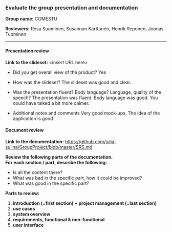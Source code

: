 ### Evaluate the group presentation and documentation

**Group name:** COMESTU

**Reviewers:** Rosa Suominen, Susannan Karttunen, Henrik Reponen, Joonas Tuominen

---
#### Presentation review

**Link to the slideset:** \<insert URL here\>

* Did you get overall view of the product?
  Yes

* How was the slideset?
  The slideset was good and clear.

* Was the presentation fluent? Body language? Language, quality of the speech?
  The presentation was fluent. Body language was good. You could have talked a bit more calmer.
 
* Additional notes and comments
  Very good mock-ups. The idea of the application is good


#### Document review

**Link to the documentation:** https://github.com/julia-sulina/GroupProject/blob/master/SRS.md

**Review the following parts of the documentation.**<BR/>
**For each section / part, describe the following:**
* Is all the content there?
* What was bad in the specific part, how it could be improved?
* What was good in the specific part?

**Parts to review:**

1. **introduction (=first section) + project management (=last section)**
1. **use cases**
1. **system overview**
1. **requirements, functional & non-functional**
1. **user interface**

